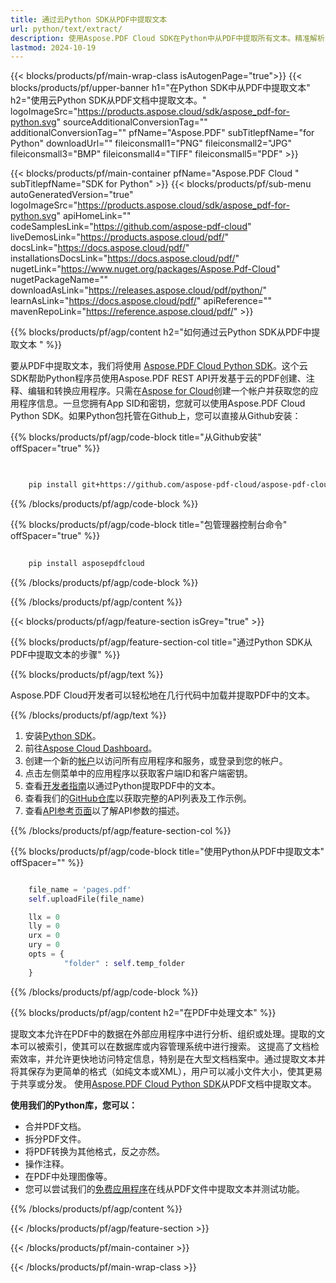 ```yaml
---
title: 通过云Python SDK从PDF中提取文本
url: python/text/extract/
description: 使用Aspose.PDF Cloud SDK在Python中从PDF中提取所有文本。精准解析内容。
lastmod: 2024-10-19
---
```


{{< blocks/products/pf/main-wrap-class isAutogenPage="true">}}
{{< blocks/products/pf/upper-banner h1="在Python SDK中从PDF中提取文本" h2="使用云Python SDK从PDF文档中提取文本。" logoImageSrc="https://products.aspose.cloud/sdk/aspose_pdf-for-python.svg" sourceAdditionalConversionTag="" additionalConversionTag="" pfName="Aspose.PDF" subTitlepfName="for Python" downloadUrl="" fileiconsmall1="PNG" fileiconsmall2="JPG" fileiconsmall3="BMP" fileiconsmall4="TIFF" fileiconsmall5="PDF" >}}

{{< blocks/products/pf/main-container pfName="Aspose.PDF Cloud " subTitlepfName="SDK for Python" >}}
{{< blocks/products/pf/sub-menu autoGeneratedVersion="true" logoImageSrc="https://products.aspose.cloud/sdk/aspose_pdf-for-python.svg" apiHomeLink="" codeSamplesLink="https://github.com/aspose-pdf-cloud" liveDemosLink="https://products.aspose.cloud/pdf/" docsLink="https://docs.aspose.cloud/pdf/" installationsDocsLink="https://docs.aspose.cloud/pdf/" nugetLink="https://www.nuget.org/packages/Aspose.Pdf-Cloud" nugetPackageName="" downloadAsLink="https://releases.aspose.cloud/pdf/python/" learnAsLink="https://docs.aspose.cloud/pdf/" apiReference="" mavenRepoLink="https://reference.aspose.cloud/pdf/" >}}

{{% blocks/products/pf/agp/content h2="如何通过云Python SDK从PDF中提取文本 " %}}

要从PDF中提取文本，我们将使用
[Aspose.PDF Cloud Python SDK](https://products.aspose.cloud/pdf/python/)。这个云SDK帮助Python程序员使用Aspose.PDF REST API开发基于云的PDF创建、注释、编辑和转换应用程序。只需在[Aspose for Cloud](https://dashboard.aspose.cloud/#/apps)创建一个帐户并获取您的应用程序信息。一旦您拥有App SID和密钥，您就可以使用Aspose.PDF Cloud Python SDK。如果Python包托管在Github上，您可以直接从Github安装：

{{% blocks/products/pf/agp/code-block title="从Github安装" offSpacer="true" %}}

```bash

     
    pip install git+https://github.com/aspose-pdf-cloud/aspose-pdf-cloud-python.git


```

{{% /blocks/products/pf/agp/code-block %}}

{{% blocks/products/pf/agp/code-block title="包管理器控制台命令" offSpacer="true" %}}

```bash
     
    pip install asposepdfcloud

```

{{% /blocks/products/pf/agp/code-block %}}

{{% /blocks/products/pf/agp/content %}}

{{< blocks/products/pf/agp/feature-section isGrey="true" >}}

{{% blocks/products/pf/agp/feature-section-col title="通过Python SDK从PDF中提取文本的步骤" %}}

{{% blocks/products/pf/agp/text %}}

Aspose.PDF Cloud开发者可以轻松地在几行代码中加载并提取PDF中的文本。

{{% /blocks/products/pf/agp/text %}}

1. 安装[Python SDK](https://pypi.org/project/asposepdfcloud/)。
1. 前往[Aspose Cloud Dashboard](https://dashboard.aspose.cloud/)。
1. 创建一个新的[帐户](https://docs.aspose.cloud/display/storagecloud/Creating+and+Managing+Account)以访问所有应用程序和服务，或登录到您的帐户。
1. 点击左侧菜单中的应用程序以获取客户端ID和客户端密钥。
1. 查看[开发者指南](https://docs.aspose.cloud/pdf/developer-guide/)以通过Python提取PDF中的文本。
1. 查看我们的[GitHub仓库](https://github.com/aspose-pdf-cloud/aspose-pdf-cloud-python/)以获取完整的API列表及工作示例。
1. 查看[API参考页面](https://reference.aspose.cloud/pdf/#/Document)以了解API参数的描述。

{{% /blocks/products/pf/agp/feature-section-col %}}

{{% blocks/products/pf/agp/code-block title="使用Python从PDF中提取文本" offSpacer="" %}}

```python

    file_name = 'pages.pdf'
    self.uploadFile(file_name)

    llx = 0
    lly = 0
    urx = 0
    ury = 0
    opts = {
            "folder" : self.temp_folder
    }
```

{{% /blocks/products/pf/agp/code-block %}}

{{% blocks/products/pf/agp/content h2="在PDF中处理文本" %}}

提取文本允许在PDF中的数据在外部应用程序中进行分析、组织或处理。提取的文本可以被索引，使其可以在数据库或内容管理系统中进行搜索。
这提高了文档检索效率，并允许更快地访问特定信息，特别是在大型文档档案中。通过提取文本并将其保存为更简单的格式（如纯文本或XML），用户可以减小文件大小，使其更易于共享或分发。
使用[Aspose.PDF Cloud Python SDK](https://products.aspose.cloud/pdf/python/)从PDF文档中提取文本。

**使用我们的Python库，您可以：**

+ 合并PDF文档。
+ 拆分PDF文件。
+ 将PDF转换为其他格式，反之亦然。
+ 操作注释。
+ 在PDF中处理图像等。
+ 您可以尝试我们的[免费应用程序](https://products.aspose.app/pdf/parser)在线从PDF文件中提取文本并测试功能。

{{% /blocks/products/pf/agp/content %}}

{{< /blocks/products/pf/agp/feature-section >}}


{{< /blocks/products/pf/main-container >}}

{{< /blocks/products/pf/main-wrap-class >}}
